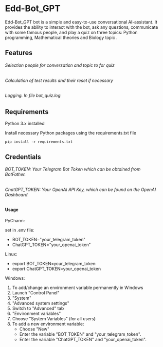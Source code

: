 # Edd-Bot_GPT
Edd-Bot_GPT bot is a simple and easy-to-use conversational AI-assistant. 
It provides the ability to interact with the bot, ask any questions, communicate with some famous people, 
and play a quiz on three topics: Python programming, Mathematical theories and Biology topic .

## Features

###### Selection people for conversation and topic to for quiz

###### Calculation of test results and their reset if necessary

###### Logging. In file bot_quiz.log

## Requirements
Python 3.x installed

Install necessary Python packages using the requirements.txt file

`pip install -r requirements.txt`

## Credentials

###### BOT_TOKEN: Your Telegram Bot Token which can be obtained from BotFather.

###### ChatGPT_TOKEN: Your OpenAI API Key, which can be found on the OpenAI Dashboard.

#### Usage

PyCharm:

set in .env file:
* BOT_TOKEN="your_telegram_token"
* ChatGPT_TOKEN="your_openai_token"

Linux:
* export BOT_TOKEN=your_telegram_token
* export ChatGPT_TOKEN=your_openai_token

Windows:
1. To add/change an environment variable permanently in Windows
2. Launch "Control Panel"
3. "System"
4. "Advanced system settings"
5. Switch to "Advanced" tab
6. "Environment variables"
7. Choose "System Variables" (for all users)
8. To add a new environment variable:
   * Choose "New"
   * Enter the variable "BOT_TOKEN" and "your_telegram_token".
   * Enter the variable "ChatGPT_TOKEN" and "your_openai_token".